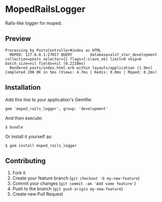 # MopedRailsLogger

Rails-like logger for moped.

## Preview

```
Processing by PostsController#index as HTML
  MOPED: 127.0.0.1:27017 QUERY        database=alo7_star_development collection=posts selector={} flags=[:slave_ok] limit=0 skip=0 batch_size=nil fields=nil (0.2210ms)
  Rendered posts/index.html.erb within layouts/application (1.9ms)
Completed 200 OK in 5ms (Views: 4.7ms | Redis: 0.0ms | Moped: 0.2ms)
```

## Installation

Add this line to your application's Gemfile:

    gem 'moped_rails_logger', group: 'development'

And then execute:

    $ bundle

Or install it yourself as:

    $ gem install moped_rails_logger

## Contributing

1. Fork it
2. Create your feature branch (`git checkout -b my-new-feature`)
3. Commit your changes (`git commit -am 'Add some feature'`)
4. Push to the branch (`git push origin my-new-feature`)
5. Create new Pull Request
